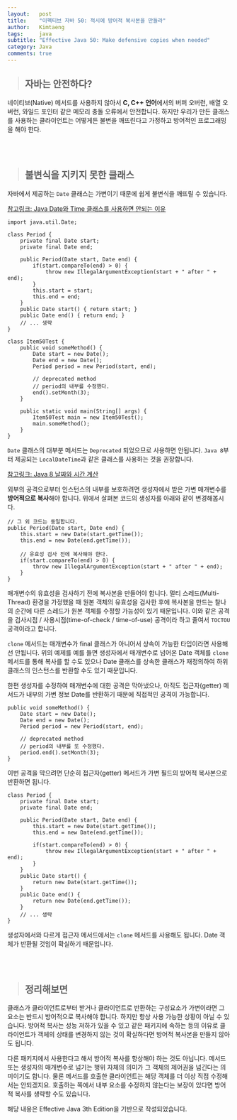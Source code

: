 ```yaml
---
layout:   post
title:    "이펙티브 자바 50: 적시에 방어적 복사본을 만들라"
author:   Kimtaeng
tags: 	  java
subtitle: "Effective Java 50: Make defensive copies when needed" 
category: Java
comments: true
---
```


> ## 자바는 안전하다?

네이티브(Native) 메서드를 사용하지 않아서 **C, C++ 언어**에서의 버퍼 오버런, 배열 오버런, 와일드 포인터 같은
메모리 충돌 오류에서 안전합니다. 하지만 우리가 만든 클래스를 사용하는 클라이언트는 어떻게든 불변을 깨뜨린다고
가정하고 방어적인 프로그래밍을 해야 한다.

<br/><br/>

> ## 불변식을 지키지 못한 클래스

자바에서 제공하는 ```Date``` 클래스는 가변이기 때문에 쉽게 불변식을 깨뜨릴 수 있습니다.

<a href="https://madplay.github.io/post/reasons-why-javas-date-and-calendar-was-bad" target="_blank" rel="nofollow">
참고링크: Java Date와 Time 클래스를 사용하면 안되는 이유
</a>

<pre class="line-numbers"><code class="language-java" data-start="1">import java.util.Date;

class Period {
    private final Date start;
    private final Date end;

    public Period(Date start, Date end) {
        if(start.compareTo(end) > 0) {
            throw new IllegalArgumentException(start + " after " + end);
        }
        this.start = start;
        this.end = end;
    }
    public Date start() { return start; }
    public Date end() { return end; }
    // ... 생략
}

class Item50Test {
    public void someMethod() {
        Date start = new Date();
        Date end = new Date();
        Period period = new Period(start, end);

        // deprecated method
        // period의 내부를 수정했다.
        end().setMonth(3);
    }

    public static void main(String[] args) {
        Item50Test main = new Item50Test();
        main.someMethod();
    }
}   
</code></pre>

```Date``` 클래스의 대부분 메서드는 ```Deprecated``` 되었으므로 사용하면 안됩니다.
```Java 8```부터 제공되는 ```LocalDateTime```과 같은 클래스를 사용하는 것을 권장합니다. 

<a href="https://madplay.github.io/post/java8-date-and-time" target="_blank" rel="nofollow">
참고링크: Java 8 날짜와 시간 계산</a>

외부의 공격으로부터 인스턴스의 내부를 보호하려면 생성자에서 받은 가변 매개변수를 **방어적으로 복사**해야 합니다.
위에서 살펴본 코드의 생성자를 아래와 같이 변경해봅시다.

<pre class="line-numbers"><code class="language-java" data-start="1">// 그 외 코드는 동일합니다.
public Period(Date start, Date end) {
    this.start = new Date(start.getTime());
    this.end = new Date(end.getTime());

    // 유효성 검사 전에 복사해야 한다. 
    if(start.compareTo(end) > 0) {
        throw new IllegalArgumentException(start + " after " + end);
    }
}
</code></pre>

매개변수의 유효성을 검사하기 전에 복사본을 만들어야 합니다. 멀티 스레드(Multi-Thread) 환경을 가정했을 때
원본 객체의 유효성을 검사한 후에 복사본을 만드는 찰나의 순간에 다른 스레드가 원본 객체를 수정할 가능성이 있기 때문입니다.
이와 같은 공격을 검사시점 / 사용시점(time-of-check / time-of-use) 공격이라 하고 줄여서 ```TOCTOU``` 공격이라고 합니다.

```clone``` 메서드는 매개변수가 final 클래스가 아니어서 상속이 가능한 타입이라면 사용해선 안됩니다.
위의 예제를 예를 들면 생성자에서 매개변수로 넘어온 Date 객체를 ```clone``` 메서드를 통해 복사를 할 수도 있으나
Date 클래스를 상속한 클래스가 재정의하여 하위 클래스의 인스턴스를 반환할 수도 있기 때문입니다.

한편 생성자를 수정하여 매개변수에 대한 공격은 막아냈으나, 아직도 접근자(getter) 메서드가 내부의 가변 정보 Date를 반환하기 때문에
직접적인 공격이 가능합니다.

<pre class="line-numbers"><code class="language-java" data-start="1">public void someMethod() {
    Date start = new Date();
    Date end = new Date();
    Period period = new Period(start, end);

    // deprecated method
    // period의 내부를 또 수정했다.
    period.end().setMonth(3);
}  
</code></pre>

이번 공격을 막으려면 단순히 접근자(getter) 메서드가 가변 필드의 방어적 복사본으로 반환하면 됩니다.

<pre class="line-numbers"><code class="language-java" data-start="1">class Period {
    private final Date start;
    private final Date end;

    public Period(Date start, Date end) {
        this.start = new Date(start.getTime());
        this.end = new Date(end.getTime());

        if(start.compareTo(end) > 0) {
            throw new IllegalArgumentException(start + " after " + end);
        }
    }
    public Date start() { 
        return new Date(start.getTime());
    }
    public Date end() { 
        return new Date(end.getTime());
    }
    // ... 생략
}
</code></pre>

생성자에서와 다르게 접근자 메서드에서는 ```clone``` 메서드를 사용해도 됩니다. Date 객체가 반환될 것임이 확실하기 때문입니다.

<br/><br/>

> ## 정리해보면

클래스가 클라이언트로부터 받거나 클라이언트로 반환하는 구성요소가 가변이라면 그 요소는 반드시 방어적으로 복사해야 합니다.
하지만 항상 사용 가능한 상황이 아닐 수 있습니다. 방어적 복사는 성능 저하가 있을 수 있고 같은 패키지에 속하는 등의 이유로
클라이언트가 객체의 상태를 변경하지 않는 것이 확실하다면 방어적 복사본을 만들지 않아도 됩니다.

다른 패키지에서 사용한다고 해서 방어적 복사를 항상해야 하는 것도 아닙니다. 메서드 또는 생성자의 매개변수로 넘기는 행위
자체의 의미가 그 객체의 제어권을 넘긴다는 의미이기도 합니다. 물론 메서드를 호출한 클라이언트는 해당 객체를 더 이상 직접
수정해서는 안되겠지요. 호출하는 쪽에서 내부 요소를 수정하지 않는다는 보장이 있다면 방어적 복사를 생략할 수도 있습니다.

<div class="post_caption">해당 내용은 Effective Java 3th Edition을 기반으로 작성되었습니다.</div>